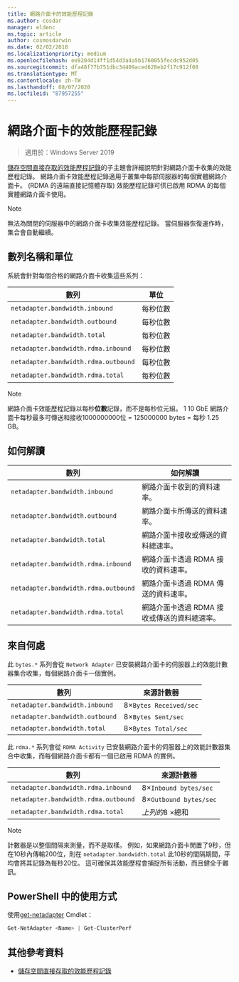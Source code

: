 ```yaml
---
title: 網路介面卡的效能歷程記錄
ms.author: cosdar
manager: eldenc
ms.topic: article
author: cosmosdarwin
ms.date: 02/02/2018
ms.localizationpriority: medium
ms.openlocfilehash: ee8204d14ff1d54d3a4a5b1760055fecdc952d05
ms.sourcegitcommit: dfa48f77b751dbc34409aced628eb2f17c912f08
ms.translationtype: MT
ms.contentlocale: zh-TW
ms.lasthandoff: 08/07/2020
ms.locfileid: "87957255"
---
```

# <a name="performance-history-for-network-adapters"></a>網路介面卡的效能歷程記錄

> 適用於：Windows Server 2019

[儲存空間直接存取的效能歷程記錄](performance-history.md)的子主題會詳細說明針對網路介面卡收集的效能歷程記錄。 網路介面卡效能歷程記錄適用于叢集中每部伺服器的每個實體網路介面卡。  (RDMA 的遠端直接記憶體存取) 效能歷程記錄可供已啟用 RDMA 的每個實體網路介面卡使用。

   > [!NOTE]
   > 無法為關閉的伺服器中的網路介面卡收集效能歷程記錄。 當伺服器恢復運作時，集合會自動繼續。

## <a name="series-names-and-units"></a>數列名稱和單位

系統會針對每個合格的網路介面卡收集這些系列：

| 數列                               | 單位            |
|--------------------------------------|-----------------|
| `netadapter.bandwidth.inbound`       | 每秒位數 |
| `netadapter.bandwidth.outbound`      | 每秒位數 |
| `netadapter.bandwidth.total`         | 每秒位數 |
| `netadapter.bandwidth.rdma.inbound`  | 每秒位數 |
| `netadapter.bandwidth.rdma.outbound` | 每秒位數 |
| `netadapter.bandwidth.rdma.total`    | 每秒位數 |

   > [!NOTE]
   > 網路介面卡效能歷程記錄以每秒**位數**記錄，而不是每秒位元組。 1 10 GbE 網路介面卡每秒最多可傳送和接收1000000000位 = 125000000 bytes = 每秒 1.25 GB。

## <a name="how-to-interpret"></a>如何解讀

| 數列                               | 如何解讀                                                      |
|--------------------------------------|-----------------------------------------------------------------------|
| `netadapter.bandwidth.inbound`       | 網路介面卡收到的資料速率。                         |
| `netadapter.bandwidth.outbound`      | 網路介面卡所傳送的資料速率。                             |
| `netadapter.bandwidth.total`         | 網路介面卡接收或傳送的資料總速率。           |
| `netadapter.bandwidth.rdma.inbound`  | 網路介面卡透過 RDMA 接收的資料速率。               |
| `netadapter.bandwidth.rdma.outbound` | 網路介面卡透過 RDMA 傳送的資料速率。                   |
| `netadapter.bandwidth.rdma.total`    | 網路介面卡透過 RDMA 接收或傳送的資料總速率。 |

## <a name="where-they-come-from"></a>來自何處

此 `bytes.*` 系列會從 `Network Adapter` 已安裝網路介面卡的伺服器上的效能計數器集合收集，每個網路介面卡一個實例。

| 數列                           | 來源計數器           |
|----------------------------------|--------------------------|
| `netadapter.bandwidth.inbound`   | 8×`Bytes Received/sec` |
| `netadapter.bandwidth.outbound`  | 8×`Bytes Sent/sec`     |
| `netadapter.bandwidth.total`     | 8×`Bytes Total/sec`    |

此 `rdma.*` 系列會從 `RDMA Activity` 已安裝網路介面卡的伺服器上的效能計數器集合中收集，而每個網路介面卡都有一個已啟用 RDMA 的實例。

| 數列                               | 來源計數器           |
|--------------------------------------|--------------------------|
| `netadapter.bandwidth.rdma.inbound`  | 8×`Inbound bytes/sec`  |
| `netadapter.bandwidth.rdma.outbound` | 8×`Outbound bytes/sec` |
| `netadapter.bandwidth.rdma.total`    | *上列的*8 ×總和   |

   > [!NOTE]
   > 計數器是以整個間隔來測量，而不是取樣。 例如，如果網路介面卡閒置了9秒，但在10秒內傳輸200位，則在 `netadapter.bandwidth.total` 此10秒的間隔期間，平均會將其記錄為每秒20位。 這可確保其效能歷程會捕捉所有活動，而且健全于雜訊。

## <a name="usage-in-powershell"></a>PowerShell 中的使用方式

使用[get-netadapter](/powershell/module/netadapter/get-netadapter) Cmdlet：

```PowerShell
Get-NetAdapter <Name> | Get-ClusterPerf
```

## <a name="additional-references"></a>其他參考資料

- [儲存空間直接存取的效能歷程記錄](performance-history.md)

